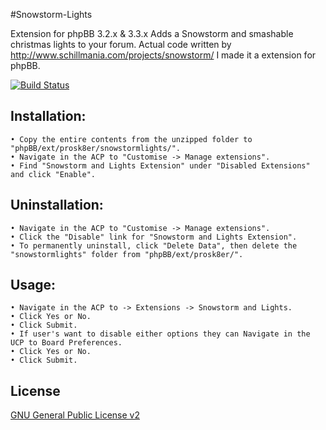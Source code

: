 #Snowstorm-Lights

Extension for phpBB 3.2.x & 3.3.x
Adds a Snowstorm and smashable christmas lights to your forum.
Actual code written by http://www.schillmania.com/projects/snowstorm/ I made it a extension for phpBB.

[![Build Status](https://github.com/Prosk8er/Snowstorm-Lights/workflows/Tests/badge.svg)](https://github.com/Prosk8er/Snowstorm-Lights/actions)

## Installation:
    • Copy the entire contents from the unzipped folder to "phpBB/ext/prosk8er/snowstormlights/".
    • Navigate in the ACP to "Customise -> Manage extensions".
    • Find "Snowstorm and Lights Extension" under "Disabled Extensions" and click "Enable".

## Uninstallation:
    • Navigate in the ACP to "Customise -> Manage extensions".
    • Click the "Disable" link for "Snowstorm and Lights Extension".
    • To permanently uninstall, click "Delete Data", then delete the "snowstormlights" folder from "phpBB/ext/prosk8er/".

## Usage:
    • Navigate in the ACP to -> Extensions -> Snowstorm and Lights.
    • Click Yes or No.
    • Click Submit.
    • If user's want to disable either options they can Navigate in the UCP to Board Preferences.
    • Click Yes or No.
    • Click Submit.

## License

[GNU General Public License v2](license.txt)